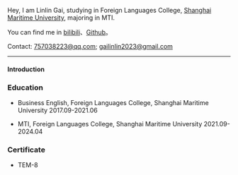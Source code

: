 Hey, I am Linlin Gai, studying in Foreign Languages College, [Shanghai Maritime University](https://www.shmtu.edu.cn/), majoring in MTI.

You can find me in [bilibili](https://space.bilibili.com/326423450?spm_id_from=333.999.0.0)、[Github](https://github.com/gailinlin)。

Contact: 757038223@qq.com; gailinlin2023@gmail.com

---

#### Introduction

### Education

* Business English, Foreign Languages College, Shanghai Maritime University  2017.09-2021.06

* MTI, Foreign Languages College, Shanghai Maritime University  2021.09-2024.04

### Certificate

* TEM-8
